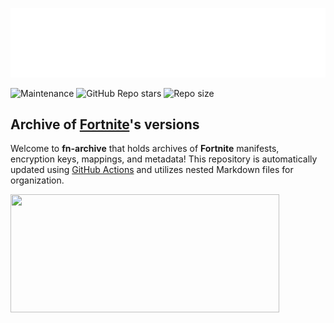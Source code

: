 ![](/.github/source/readme-content/name.svg)

![Maintenance](https://img.shields.io/maintenance/yes/2025?style=for-the-badge&logo=&color=blue)
![GitHub Repo stars](https://img.shields.io/github/stars/Tectors/fn-archive?style=for-the-badge&logo=&color=blue)
![Repo size](https://img.shields.io/github/repo-size/Tectors/fn-archive?label=total%20size&style=for-the-badge&logo=&color=blue&logoColor=blue)

## Archive of [Fortnite](https://www.epicgames.com/fortnite/en-US/home)'s versions

Welcome to **fn-archive** that holds archives of **Fortnite** manifests, encryption keys, mappings, and metadata! This repository is automatically updated using [GitHub Actions](https://docs.github.com/en/actions) and utilizes nested Markdown files for organization.

<a href="https://github.com/Tectors/fn-archive/blob/master/builds/34.00.md">
  <img width="430" height="189" src="https://github.com/Tectors/fn-archive/blob/master/.github/source/dependents/gen.34.00.svg">
</a>
